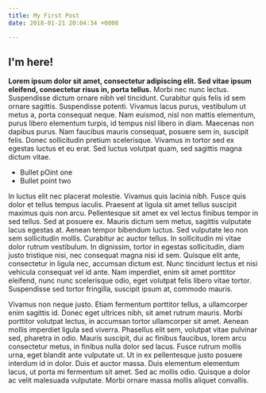 ```yaml
---
title: My First Post
date: 2018-01-21 20:04:34 +0000

---
```

## I'm here!

**Lorem ipsum dolor sit amet, consectetur adipiscing elit. Sed vitae ipsum eleifend, consectetur risus in, porta tellus.** Morbi nec nunc lectus. Suspendisse dictum ornare nibh vel tincidunt. Curabitur quis felis id sem ornare sagittis. Suspendisse potenti. Vivamus lacus purus, vestibulum ut metus a, porta consequat neque. Nam euismod, nisl non mattis elementum, purus libero elementum turpis, id tempus nisl libero in diam. Maecenas non dapibus purus. Nam faucibus mauris consequat, posuere sem in, suscipit felis. Donec sollicitudin pretium scelerisque. Vivamus in tortor sed ex egestas luctus et eu erat. Sed luctus volutpat quam, sed sagittis magna dictum vitae.

* Bullet pOint one
* Bullet point two

In luctus elit nec placerat molestie. Vivamus quis lacinia nibh. Fusce quis dolor et tellus tempus iaculis. Praesent at ligula sit amet tellus suscipit maximus quis non arcu. Pellentesque sit amet ex vel lectus finibus tempor in sed tellus. Sed at posuere ex. Mauris dictum sem metus, sagittis vulputate lacus egestas at. Aenean tempor bibendum luctus. Sed vulputate leo non sem sollicitudin mollis. Curabitur ac auctor tellus. In sollicitudin mi vitae dolor rutrum vestibulum. In dignissim, tortor in egestas sollicitudin, diam justo tristique nisi, nec consequat magna nisi id sem. Quisque elit ante, consectetur in ligula nec, accumsan dictum est. Nunc tincidunt lectus et nisi vehicula consequat vel id ante. Nam imperdiet, enim sit amet porttitor eleifend, nunc nunc scelerisque odio, eget volutpat felis libero vitae tortor. Suspendisse sed tortor fringilla, suscipit ipsum at, commodo mauris.

<p>Vivamus non neque justo. Etiam fermentum porttitor tellus, a ullamcorper enim sagittis id. Donec eget ultrices nibh, sit amet rutrum mauris. Morbi porttitor volutpat lectus, in accumsan tortor ullamcorper sit amet. Aenean mollis imperdiet ligula sed viverra. Phasellus elit sem, volutpat vitae pulvinar sed, pharetra in odio. Mauris suscipit, dui ac finibus faucibus, lorem arcu consectetur metus, in finibus nulla dolor sed lacus. Fusce rutrum mollis urna, eget blandit ante vulputate ut. Ut in ex pellentesque justo posuere interdum id in dolor. Duis et auctor massa. Duis elementum elementum lacus, ut porta mi fermentum sit amet. Sed ac mollis odio. Quisque a dolor ac velit malesuada vulputate. Morbi ornare massa mollis aliquet convallis.</p>